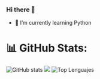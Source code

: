 ### Hi there 👋

  - 🌱 I’m currently learning Python

# 📊 GitHub Stats:
![GitHub stats](https://github-readme-stats.vercel.app/api?username=diegodc03&show_icons=true&theme=radical)
![](https://github-readme-streak-stats.herokuapp.com/?user=diegodc03&theme=radical&hide_border=false)
![Top Lenguajes](https://github-readme-stats.vercel.app/api/top-langs/?username=diegodc03&layout=compact&theme=radical)


<!--
**diegodc03/diegodc03** is a ✨ _special_ ✨ repository because its `README.md` (this file) appears on your GitHub profile.

  - 🌱 I’m currently learning Python
  

Here are some ideas to get you started:

- 🔭 I’m currently working on ...
- 👯 I’m looking to collaborate on ...
- 🤔 I’m looking for help with ...
- 💬 Ask me about ...
- 📫 How to reach me: ...
- 😄 Pronouns: ...
- ⚡ Fun fact: ...
-->
